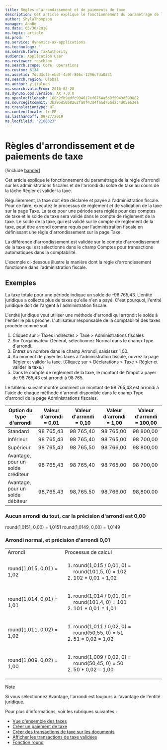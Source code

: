 ```yaml
---
title: Règles d'arrondissement et de paiements de taxe
description: Cet article explique le fonctionnement du paramétrage de la règle d'arrondi sur les administrations fiscales et de l'arrondi du solde de taxe au cours de la tâche Régler et valider la taxe.
author: ShylaThompson
manager: AnnBe
ms.date: 05/30/2018
ms.topic: article
ms.prod: ''
ms.service: dynamics-ax-applications
ms.technology: ''
ms.search.form: TaxAuthority
audience: Application User
ms.reviewer: roschlom
ms.search.scope: Core, Operations
ms.custom: 6134
ms.assetid: 7dcd3cf5-ebdf-4a9f-806c-1296c7da0331
ms.search.region: Global
ms.author: yijialuan
ms.search.validFrom: 2016-02-28
ms.dyn365.ops.version: AX 7.0.0
ms.openlocfilehash: 168c2fb9edfc994617ef6764a5b9f5949d599882
ms.sourcegitcommit: 3ba95d50b8262fa0f43d4faad76adac4d05eb3ea
ms.translationtype: HT
ms.contentlocale: fr-FR
ms.lasthandoff: 09/27/2019
ms.locfileid: "2186323"
---
```

# <a name="sales-tax-payments-and-rounding-rules"></a>Règles d'arrondissement et de paiements de taxe

[!include [banner](../includes/banner.md)]

Cet article explique le fonctionnement du paramétrage de la règle d'arrondi sur les administrations fiscales et de l'arrondi du solde de taxe au cours de la tâche Régler et valider la taxe.

Régulièrement, la taxe doit être déclarée et payée à l'administration fiscale. Pour ce faire, exécutez le processus de règlement et de validation de la taxe sur la page Taxe. La taxe pour une période sera réglée pour des comptes de taxe et le solde de taxe sera validé dans le compte de règlement de la taxe. Le solde de la taxe, qui est validé sur le compte de règlement de la taxe, peut être arrondi comme requis par l'administration fiscale en définissant une règle d'arrondissement sur la page Taxe. 

La différence d'arrondissement est validée sur le compte d'arrondissement de la taxe qui est sélectionné dans le champ Comptes pour transactions automatiques dans la comptabilité.

L'exemple ci-dessous illustre la manière dont la règle d'arrondissement fonctionne dans l'administration fiscale.

## <a name="examples"></a>Exemples

La taxe totale pour une période indique un solde de -98 765,43. L'entité juridique a collecté plus de taxes qu'elle n'en a payé. C'est pourquoi, l'entité juridique doit de l'argent à l'administration fiscale. 

L'entité juridique veut utiliser une méthode d'arrondi qui arrondit le solde à l'entier le plus proche. L'utilisateur responsable de la comptabilité des taxes procède comme suit.

1.  Cliquez sur &gt; Taxes indirectes &gt; Taxe &gt; Administrations fiscales
2.  Sur l'organisateur Général, sélectionnez Normal dans le champ Type d'arrondi.
3.  Entrez un nombre dans le champ Arrondi, saisissez 1,00.
4.  Au moment de payer les taxes à l'administration fiscale, ouvrez la page Régler et valider la taxe. (Cliquez sur &gt; Déclarations &gt; Taxe &gt; Régler et valider la taxe.)
5.  Dans le compte de règlement de la taxe, le montant de l'impôt à payer de 98 765,43 est arrondi à 98 765.

Le tableau suivant montre comment un montant de 98 765,43 est arrondi à l'aide de chaque méthode d'arrondi disponible dans le champ Type d'arrondi de la page Administrations fiscales.

| Option du type d'arrondi                | Valeur d'arrondi = 0,01 | Valeur d'arrondi = 0,10 | Valeur d'arrondi = 1,00 | Valeur d'arrondi = 100,00 |
|-------------------------------------|------------------------|------------------------|------------------------|--------------------------|
| Standard                              | 98 765,43              | 98 765,40              | 98 765,00              | 98 800,00                |
| Inférieur                            | 98 765,43              | 98 765,40              | 98 765,00              | 98 700,00                |
| Supérieur                         | 98 765,43              | 98 765,50              | 98 766,00              | 98 800,00                |
| Avantage, pour un solde créditeur | 98 765,43              | 98 765,40              | 98 765,00              | 98 700,00                |
| Avantage, pour un solde débiteur  | 98,765.43              | 98,765.50              | 98,766.00              | 98,800.00                |


### <a name="no-rounding-at-all-since-the-round-off-is-000"></a>Aucun arrondi du tout, car la précision d'arrondi est 0,00

round(1,0151, 0,00) = 1,0151 round(1,0149, 0,00) = 1,0149

### <a name="normal-round-and-round-precision-is-001"></a>Arrondi normal, et précision d'arrondi 0,01

<table>
  <tr>
    <td>Arrondi
    </td>
    <td>Processus de calcul
    </td>
  </tr>
    <tr>
    <td>round(1,015, 0,01) = 1,02
    </td>
    <td>
      <ol>
        <li>round(1,015 / 0,01, 0) = round(101,5, 0) = 102
        </li>
        <li>102 * 0,01 = 1,02
        </li>
      </ol>
    </td>
  </tr>
    <tr>
    <td>round(1,014, 0,01) = 1,01
    </td>
    <td> <ol>
        <li>round(1,014 / 0,01, 0) = round(101,4, 0) = 101
        </li>
        <li>101 * 0,01 = 1,01
        </li>
      </ol>
    </td>
  </tr>
    <tr>
    <td>round(1,011, 0,02) = 1,02
    </td>
    <td> <ol>
        <li>round(1,011 / 0,02, 0) = round(50,55, 0) = 51
        </li>
        <li>51 * 0,02 = 1,02
        </li>
      </ol>
    </td>
  </tr>
    <tr>
    <td>round(1,009, 0,02) = 1,00
    </td>
    <td> <ol>
        <li>round(1,009 / 0,02, 0) = round(50,45, 0) = 50
        </li>
        <li>50 * 0,02 = 1,00
        </li>
      </ol>
    </td>
  </tr>
</table>

> [!NOTE]                                                                                  
> Si vous sélectionnez Avantage, l'arrondi est toujours à l'avantage de l'entité juridique. 

Pour plus d'informations, voir les rubriques suivantes :
- [Vue d'ensemble des taxes](indirect-taxes-overview.md)
- [Créer un paiement de taxe](tasks/create-sales-tax-payment.md)
- [Créer des transactions de taxe sur les documents](tasks/create-sales-tax-transactions-documents.md)
- [Afficher les transactions de taxe validées](tasks/view-posted-sales-tax-transactions.md)
- [Fonction round](https://msdn.microsoft.com/library/aa850656.aspx)


